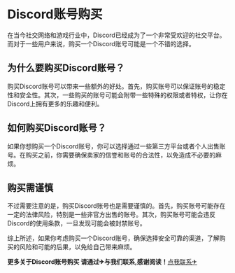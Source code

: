 # Discord账号购买

在当今社交网络和游戏行业中，Discord已经成为了一个非常受欢迎的社交平台。而对于一些用户来说，购买一个Discord账号可能是一个不错的选择。

## 为什么要购买Discord账号？

购买Discord账号可以带来一些额外的好处。首先，购买账号可以保证账号的稳定性和安全性。其次，一些购买的账号可能会附带一些特殊的权限或者特权，让你在Discord上拥有更多的乐趣和便利。

## 如何购买Discord账号？

如果你想购买一个Discord账号，你可以选择通过一些第三方平台或者个人出售账号。在购买之前，你需要确保卖家的信誉和账号的合法性，以免造成不必要的麻烦。

## 购买需谨慎

不过需要注意的是，购买Discord账号也是需要谨慎的。首先，购买账号可能存在一定的法律风险，特别是一些非官方出售的账号。其次，购买账号可能会违反Discord的使用条款，一旦发现可能会被封禁账号。

综上所述，如果你考虑购买一个Discord账号，确保选择安全可靠的渠道，了解购买的风险和可能的后果，以免给自己带来麻烦。

**更多关于Discord账号购买 请通过✈与我们联系,感谢阅读！**[点我联系✈](https://faq.G208.com)